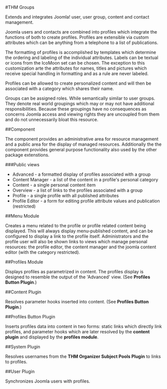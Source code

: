 #THM Groups

Extends and integrates Joomla! user, user group, content and contact management.

Joomla users and contacts are combined into profiles which integrate the
functions of both to create profiles. Profiles are extensible via custom
attributes which can be anything from a telephone to a list of publications.

The formatting of profiles is accomplished by templates which determine the
ordering and labeling of the individual attributes. Labels can be textual or
icons from the IcoMoon set can be chosen. The exception to this customization
arte the attributes for names, titles and pictures which receive special
handling in formatting and as a rule are never labeled.

Profiles can be allowed to create personalized content and will then be
associated with a category which shares their name.

Groups can be assigned roles. While semantically similar to user groups. They
denote real world groupings which may or may not have additional
responsibilities. Because these groupings have no consequences as concerns
Joomla access and viewing rights they are uncoupled from them and do not
unnecessarily bloat this resource.

##Component

The component provides an administrative area for resource management and a
public area for the display of managed resources. Additionally the the
component provides general purpose functionality also used by the other package
extenstions.

###Public views

* Advanced - a formatted display of profiles associated with a group
* Content Manager - a list of the content in a profile's personal category
* Content - a single personal content item
* Overview - a list of links to the profiles associated with a group
* Profile - a single profile with all published attributes
* Profile Editor - a form for editing profile attribute values and publication
(restricted)

##Menu Module

Creates a menu related to the profile or profile related content being
displayed. This will always display menu-published content, and can be
configured to display a link to the profile itself. Administrators and the
profile user will also be shown links to views which manage personal resources:
the profile editor, the content manager and the joomla content editor
(with the category restricted).

##Profiles Module

Displays profiles as parametrized in content. The profiles display is designed
to resemble the output of the 'Advanced' view. (See **Profiles Button Plugin**.)

##Content Plugin

Resolves parameter hooks inserted into content. (See **Profiles Button Plugin**.)

##Profiles Button Plugin

Inserts profiles data into content in two forms: static links which directly
link profiles, and parameter hooks which are later resolved by the **content
plugin** and displayed by the **profiles module**.

##System Plugin

Resolves usernames from the **THM Organizer Subject Pools Plugin** to links to
profiles.

##User Plugin

Synchronizes Joomla users with profiles.
